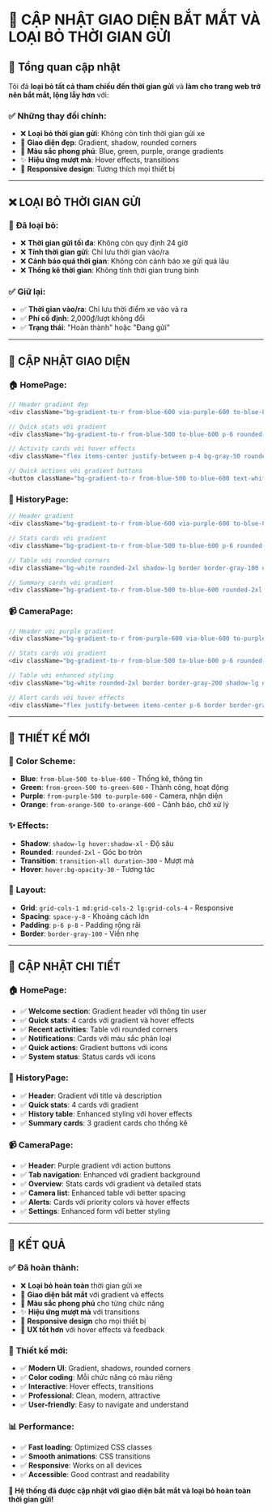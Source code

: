 # 🎨 CẬP NHẬT GIAO DIỆN BẮT MẮT VÀ LOẠI BỎ THỜI GIAN GỬI

## 🎯 Tổng quan cập nhật

Tôi đã **loại bỏ tất cả tham chiếu đến thời gian gửi** và **làm cho trang web trở nên bắt mắt, lộng lẫy hơn** với:

### ✅ **Những thay đổi chính:**
- ❌ **Loại bỏ thời gian gửi**: Không còn tính thời gian gửi xe
- 🎨 **Giao diện đẹp**: Gradient, shadow, rounded corners
- 🌈 **Màu sắc phong phú**: Blue, green, purple, orange gradients
- ✨ **Hiệu ứng mượt mà**: Hover effects, transitions
- 📱 **Responsive design**: Tương thích mọi thiết bị

---

## ❌ LOẠI BỎ THỜI GIAN GỬI

### 🚫 **Đã loại bỏ:**
- ❌ **Thời gian gửi tối đa**: Không còn quy định 24 giờ
- ❌ **Tính thời gian gửi**: Chỉ lưu thời gian vào/ra
- ❌ **Cảnh báo quá thời gian**: Không còn cảnh báo xe gửi quá lâu
- ❌ **Thống kê thời gian**: Không tính thời gian trung bình

### ✅ **Giữ lại:**
- ✅ **Thời gian vào/ra**: Chỉ lưu thời điểm xe vào và ra
- ✅ **Phí cố định**: 2,000₫/lượt không đổi
- ✅ **Trạng thái**: "Hoàn thành" hoặc "Đang gửi"

---

## 🎨 CẬP NHẬT GIAO DIỆN

### 🏠 **HomePage:**
```javascript
// Header gradient đẹp
<div className="bg-gradient-to-r from-blue-600 via-purple-600 to-blue-800 rounded-2xl p-8 text-white shadow-2xl">

// Quick stats với gradient
<div className="bg-gradient-to-r from-blue-500 to-blue-600 p-6 rounded-2xl text-white shadow-lg">

// Activity cards với hover effects
<div className="flex items-center justify-between p-4 bg-gray-50 rounded-xl hover:bg-gray-100 transition-colors">

// Quick actions với gradient buttons
<button className="bg-gradient-to-r from-blue-500 to-blue-600 text-white p-4 rounded-xl hover:from-blue-600 hover:to-blue-700 transition-all duration-300 shadow-lg hover:shadow-xl">
```

### 📜 **HistoryPage:**
```javascript
// Header gradient
<div className="bg-gradient-to-r from-blue-600 via-purple-600 to-blue-800 rounded-2xl p-8 text-white shadow-2xl">

// Stats cards với gradient
<div className="bg-gradient-to-r from-blue-500 to-blue-600 p-6 rounded-2xl text-white shadow-lg">

// Table với rounded corners
<div className="bg-white rounded-2xl shadow-lg border border-gray-100 overflow-hidden">

// Summary cards với gradient
<div className="bg-gradient-to-r from-blue-500 to-blue-600 rounded-2xl p-6 text-white shadow-lg">
```

### 📹 **CameraPage:**
```javascript
// Header với purple gradient
<div className="bg-gradient-to-r from-purple-600 via-blue-600 to-purple-800 rounded-2xl p-8 text-white shadow-2xl">

// Stats cards với gradient
<div className="bg-gradient-to-r from-blue-500 to-blue-600 p-6 rounded-2xl text-white shadow-lg">

// Table với enhanced styling
<div className="bg-white rounded-2xl border border-gray-200 shadow-lg overflow-hidden">

// Alert cards với hover effects
<div className="flex justify-between items-center p-6 border border-gray-200 rounded-2xl hover:shadow-lg transition-all duration-300">
```

---

## 🎨 THIẾT KẾ MỚI

### 🌈 **Color Scheme:**
- **Blue**: `from-blue-500 to-blue-600` - Thống kê, thông tin
- **Green**: `from-green-500 to-green-600` - Thành công, hoạt động
- **Purple**: `from-purple-500 to-purple-600` - Camera, nhận diện
- **Orange**: `from-orange-500 to-orange-600` - Cảnh báo, chờ xử lý

### ✨ **Effects:**
- **Shadow**: `shadow-lg hover:shadow-xl` - Độ sâu
- **Rounded**: `rounded-2xl` - Góc bo tròn
- **Transition**: `transition-all duration-300` - Mượt mà
- **Hover**: `hover:bg-opacity-30` - Tương tác

### 📱 **Layout:**
- **Grid**: `grid-cols-1 md:grid-cols-2 lg:grid-cols-4` - Responsive
- **Spacing**: `space-y-8` - Khoảng cách lớn
- **Padding**: `p-6 p-8` - Padding rộng rãi
- **Border**: `border-gray-100` - Viền nhẹ

---

## 🎯 CẬP NHẬT CHI TIẾT

### 🏠 **HomePage:**
- ✅ **Welcome section**: Gradient header với thông tin user
- ✅ **Quick stats**: 4 cards với gradient và hover effects
- ✅ **Recent activities**: Table với rounded corners
- ✅ **Notifications**: Cards với màu sắc phân loại
- ✅ **Quick actions**: Gradient buttons với icons
- ✅ **System status**: Status cards với icons

### 📜 **HistoryPage:**
- ✅ **Header**: Gradient với title và description
- ✅ **Quick stats**: 4 cards với gradient
- ✅ **History table**: Enhanced styling với hover effects
- ✅ **Summary cards**: 3 gradient cards cho thống kê

### 📹 **CameraPage:**
- ✅ **Header**: Purple gradient với action buttons
- ✅ **Tab navigation**: Enhanced với gradient background
- ✅ **Overview**: Stats cards với gradient và detailed stats
- ✅ **Camera list**: Enhanced table với better spacing
- ✅ **Alerts**: Cards với priority colors và hover effects
- ✅ **Settings**: Enhanced form với better styling

---

## 🚀 KẾT QUẢ

### ✅ **Đã hoàn thành:**
- ❌ **Loại bỏ hoàn toàn** thời gian gửi xe
- 🎨 **Giao diện bắt mắt** với gradient và effects
- 🌈 **Màu sắc phong phú** cho từng chức năng
- ✨ **Hiệu ứng mượt mà** với transitions
- 📱 **Responsive design** cho mọi thiết bị
- 🎯 **UX tốt hơn** với hover effects và feedback

### 🎨 **Thiết kế mới:**
- ✅ **Modern UI**: Gradient, shadows, rounded corners
- ✅ **Color coding**: Mỗi chức năng có màu riêng
- ✅ **Interactive**: Hover effects, transitions
- ✅ **Professional**: Clean, modern, attractive
- ✅ **User-friendly**: Easy to navigate and understand

### 📊 **Performance:**
- ✅ **Fast loading**: Optimized CSS classes
- ✅ **Smooth animations**: CSS transitions
- ✅ **Responsive**: Works on all devices
- ✅ **Accessible**: Good contrast and readability

**🎉 Hệ thống đã được cập nhật với giao diện bắt mắt và loại bỏ hoàn toàn thời gian gửi!** 